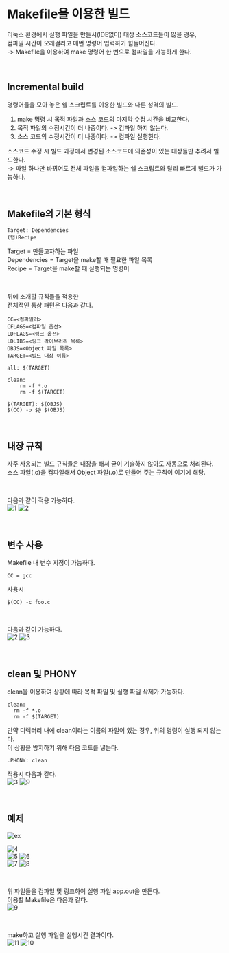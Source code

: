 # Makefile을 이용한 빌드
리눅스 환경에서 실행 파일을 만들시(IDE없이) 대상 소스코드들이 많을 경우,   
컴파일 시간이 오래걸리고 매번 명령어 입력하기 힘들어진다.   
-> Makefile을 이용하여 make 명령어 한 번으로 컴파일을 가능하게 한다.

<br>

## Incremental build
명령어들을 모아 놓은 쉘 스크립트를 이용한 빌드와 다른 성격의 빌드.   
1. make 명령 시 목적 파일과 소스 코드의 마지막 수정 시간을 비교한다.
2. 목적 파일의 수정시간이 더 나중이다. -> 컴파일 하지 않는다.
3. 소스 코드의 수정시간이 더 나중이다. -> 컴파일 실행한다.   

소스코드 수정 시 빌드 과정에서 변경된 소스코드에 의존성이 있는 대상들만 추려서 빌드한다.   
-> 파일 하나만 바뀌어도 전체 파일을 컴파일하는 쉘 스크립트와 달리 빠르게 빌드가 가능하다.

<br>

## Makefile의 기본 형식
```
Target: Dependencies   
(탭)Recipe   
```
Target = 만들고자하는 파일   
Dependencies = Target을 make할 때 필요한 파일 목록   
Recipe = Target을 make할 때 실행되는 명령어   

<br>

뒤에 소개할 규칙들을 적용한   
전체적인 통상 패턴은 다음과 같다.
```
CC=<컴파일러>
CFLAGS=<컴파일 옵션>
LDFLAGS=<링크 옵션>
LDLIBS=<링크 라이브러리 목록>
OBJS=<Object 파일 목록>
TARGET=<빌드 대상 이름>
 
all: $(TARGET)
 
clean:
    rm -f *.o
    rm -f $(TARGET)
 
$(TARGET): $(OBJS)
$(CC) -o $@ $(OBJS)
```

<br>

## 내장 규칙
자주 사용되는 빌드 규칙들은 내장을 해서 굳이 기술하지 않아도 자동으로 처리된다.   
소스 파일(.c)을 컴파일해서 Object 파일(.o)로 만들어 주는 규칙이 여기에 해당.   

<br>

다음과 같이 적용 가능하다.   
![1](https://github.com/HongryeolSeong/Study_Build/blob/main/refimg/m1.png)  ![2](https://github.com/HongryeolSeong/Study_Build/blob/main/refimg/m2.png)

<br>

## 변수 사용
Makefile 내 변수 지정이 가능하다.   
```
CC = gcc
```
사용시
```
$(CC) -c foo.c
```

<br>

다음과 같이  가능하다.   
![2](https://github.com/HongryeolSeong/Study_Build/blob/main/refimg/m2.png)  ![3](https://github.com/HongryeolSeong/Study_Build/blob/main/refimg/m3.png)   

<br>

## clean 및 PHONY
clean을 이용하여 상황에 따라 목적 파일 및 실행 파일 삭제가 가능하다.
```
clean:
  rm -f *.o
  rm -f $(TARGET)
```
만약 디렉터리 내에 clean이라는 이름의 파일이 있는 경우, 위의 명령이 실행 되지 않는다.   
이 상황을 방지하기 위해 다음 코드를 넣는다.   
```
.PHONY: clean
```
적용시 다음과 같다.   
![3](https://github.com/HongryeolSeong/Study_Build/blob/main/refimg/m3.png)  ![9](https://github.com/HongryeolSeong/Study_Build/blob/main/refimg/m9.png)   

<br>

## 예제
![ex](https://www.tuwlab.com/files/attach/images/2382/193/027/7e9501d245506aae63834478c8b28917.png)   

![4](https://github.com/HongryeolSeong/Study_Build/blob/main/refimg/m4.png)   
![5](https://github.com/HongryeolSeong/Study_Build/blob/main/refimg/m5.png)  ![6](https://github.com/HongryeolSeong/Study_Build/blob/main/refimg/m6.png)   
![7](https://github.com/HongryeolSeong/Study_Build/blob/main/refimg/m7.png)  ![8](https://github.com/HongryeolSeong/Study_Build/blob/main/refimg/m8.png)   

<br>

위 파일들을 컴파일 및 링크하여 실행 파일 app.out을 만든다.   
이용할 Makefile은 다음과 같다.   
![9](https://github.com/HongryeolSeong/Study_Build/blob/main/refimg/m9.png)   

<br>

make하고 실행 파일을 실행시킨 결과이다.   
![11](https://github.com/HongryeolSeong/Study_Build/blob/main/refimg/m11.png)  ![10](https://github.com/HongryeolSeong/Study_Build/blob/main/refimg/m10.png)

<br>
